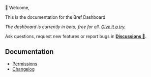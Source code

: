 👋 Welcome,

This is the documentation for the Bref Dashboard.

*The dashboard is currently in beta, free for all. [Give it a try](https://download.dashboard.bref.sh/).*

Ask questions, request new features or report bugs in [**Discussions 💬**](https://github.com/brefphp/dashboard/discussions).

## Documentation

- [Permissions](Permissions.md)
- [Changelog](change-log.md)

